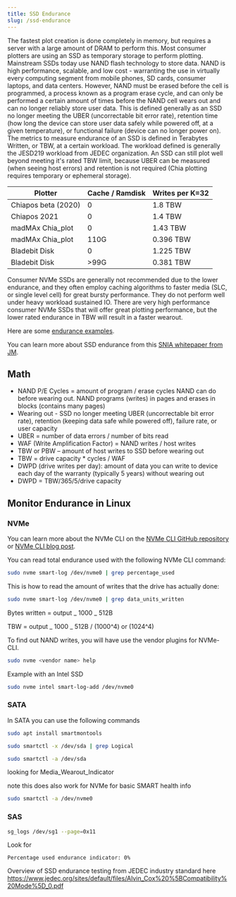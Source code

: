 ```yaml
---
title: SSD Endurance
slug: /ssd-endurance
---
```


The fastest plot creation is done completely in memory, but requires a server with a large amount of DRAM to perform this. Most consumer plotters are using an SSD as temporary storage to perform plotting. Mainstream SSDs today use NAND flash technology to store data. NAND is high performance, scalable, and low cost - warranting the use in virtually every computing segment from mobile phones, SD cards, consumer laptops, and data centers. However, NAND must be erased before the cell is programmed, a process known as a program erase cycle, and can only be performed a certain amount of times before the NAND cell wears out and can no longer reliably store user data. This is defined generally as an SSD no longer meeting the UBER (uncorrectable bit error rate), retention time (how long the device can store user data safely while powered off, at a given temperature), or functional failure (device can no longer power on). The metrics to measure endurance of an SSD is defined in Terabytes Written, or TBW, at a certain workload. The workload defined is generally the JESD219 workload from JEDEC organization. An SSD can still plot well beyond meeting it's rated TBW limit, because UBER can be measured (when seeing host errors) and retention is not required (Chia plotting requires temporary or ephemeral storage).

| Plotter             | Cache / Ramdisk | Writes per K=32 |
| ------------------- | --------------- | --------------- |
| Chiapos beta (2020) | 0               | 1.8 TBW         |
| Chiapos 2021        | 0               | 1.4 TBW         |
| madMAx Chia_plot    | 0               | 1.43 TBW        |
| madMAx Chia_plot    | 110G            | 0.396 TBW       |
| Bladebit Disk       | 0               | 1.225 TBW       |
| Bladebit Disk       | \>99G           | 0.381 TBW       |

Consumer NVMe SSDs are generally not recommended due to the lower endurance, and they often employ caching algorithms to faster media (SLC, or single level cell) for great bursty performance. They do not perform well under heavy workload sustained IO.
There are very high performance consumer NVMe SSDs that will offer great plotting performance, but the lower rated endurance in TBW will result in a faster wearout.

Here are some [endurance examples](https://docs.google.com/spreadsheets/d/1mNUYRWeJUaijEZXupwP5k6IuATZGj1FB/edit#gid=1857251151).

You can learn more about SSD endurance from this [SNIA whitepaper from JM](https://www.snia.org/forums/cmsi/ssd-endurance).

## Math

- NAND P/E Cycles = amount of program / erase cycles NAND can do before wearing out. NAND programs (writes) in pages and erases in blocks (contains many pages)
- Wearing out - SSD no longer meeting UBER (uncorrectable bit error rate), retention (keeping data safe while powered off), failure rate, or user capacity
- UBER = number of data errors / number of bits read
- WAF (Write Amplification Factor) = NAND writes / host writes
- TBW or PBW – amount of host writes to SSD before wearing out
- TBW = drive capacity \* cycles / WAF
- DWPD (drive writes per day): amount of data you can write to device each day of the warranty (typically 5 years) without wearing out
- DWPD = TBW/365/5/drive capacity

## Monitor Endurance in Linux

### NVMe

You can learn more about the NVMe CLI on the [NVMe CLI GitHub repository](https://github.com/linux-nvme/nvme-cli) or [NVMe CLI blog post](https://nvmexpress.org/open-source-nvme-management-utility-nvme-command-line-interface-nvme-cli).

You can read total endurance used with the following NVMe CLI command:

```bash
sudo nvme smart-log /dev/nvme0 | grep percentage_used
```

This is how to read the amount of writes that the drive has actually done:

```bash
sudo nvme smart-log /dev/nvme0 | grep data_units_written
```

Bytes written = output _ 1000 _ 512B

TBW = output _ 1000 _ 512B / (1000^4) or (1024^4)

To find out NAND writes, you will have use the vendor plugins for NVMe-CLI.

```bash
sudo nvme <vendor name> help
```

Example with an Intel SSD

```bash
sudo nvme intel smart-log-add /dev/nvme0
```

### SATA

In SATA you can use the following commands

```bash
sudo apt install smartmontools
```

```bash
sudo smartctl -x /dev/sda | grep Logical
```

```bash
sudo smartctl -a /dev/sda
```

looking for Media_Wearout_Indicator

note this does also work for NVMe for basic SMART health info

```bash
sudo smartctl -a /dev/nvme0
```

### SAS

```bash
sg_logs /dev/sg1 --page=0x11
```

Look for

```
Percentage used endurance indicator: 0%
```

Overview of SSD endurance testing from JEDEC industry standard here
https://www.jedec.org/sites/default/files/Alvin_Cox%20%5BCompatibility%20Mode%5D_0.pdf
